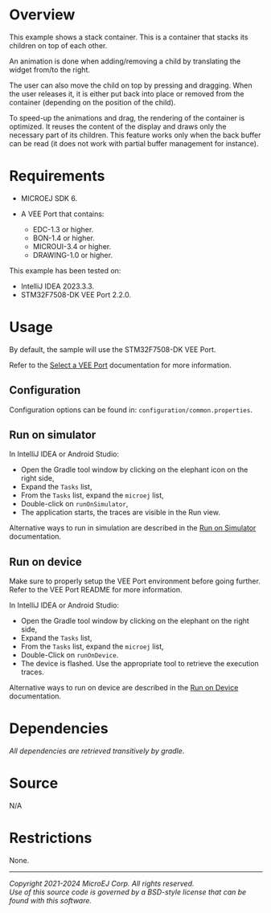# Overview

This example shows a stack container. This is a container that stacks its children on top of each other.

An animation is done when adding/removing a child by translating the widget from/to the right.

The user can also move the child on top by pressing and dragging.
When the user releases it, it is either put back into place or removed from the container (depending on the position of the child).

To speed-up the animations and drag, the rendering of the container is optimized.
It reuses the content of the display and draws only the necessary part of its children.
This feature works only when the back buffer can be read (it does not work with partial buffer management for instance).

# Requirements

- MICROEJ SDK 6.
- A VEE Port that contains:

    - EDC-1.3 or higher.
    - BON-1.4 or higher.
    - MICROUI-3.4 or higher.
    - DRAWING-1.0 or higher.

This example has been tested on:

- IntelliJ IDEA 2023.3.3.
- STM32F7508-DK VEE Port 2.2.0.

# Usage

By default, the sample will use the STM32F7508-DK VEE Port.

Refer to the [Select a VEE Port](https://docs.microej.com/en/latest/SDK6UserGuide/selectVeePort.html) documentation for more information.

## Configuration

Configuration options can be found in: `configuration/common.properties`.

## Run on simulator

In IntelliJ IDEA or Android Studio:
- Open the Gradle tool window by clicking on the elephant icon on the right side,
- Expand the `Tasks` list,
- From the `Tasks` list, expand the `microej` list,
- Double-click on `runOnSimulator`,
- The application starts, the traces are visible in the Run view.

Alternative ways to run in simulation are described in the [Run on Simulator](https://docs.microej.com/en/latest/SDK6UserGuide/runOnSimulator.html) documentation.

## Run on device

Make sure to properly setup the VEE Port environment before going further.
Refer to the VEE Port README for more information.

In IntelliJ IDEA or Android Studio:
- Open the Gradle tool window by clicking on the elephant on the right side,
- Expand the `Tasks` list,
- From the `Tasks` list, expand the `microej` list,
- Double-Click on `runOnDevice`.
- The device is flashed. Use the appropriate tool to retrieve the execution traces.

Alternative ways to run on device are described in the [Run on Device](https://docs.microej.com/en/latest/SDK6UserGuide/runOnDevice.html) documentation.

# Dependencies

_All dependencies are retrieved transitively by gradle_.

# Source

N/A

# Restrictions

None.

---  
_Copyright 2021-2024 MicroEJ Corp. All rights reserved._  
_Use of this source code is governed by a BSD-style license that can be found with this software._  
